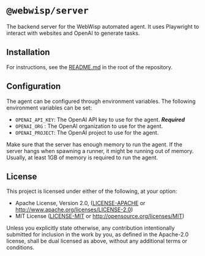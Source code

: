 # `@webwisp/server`

The backend server for the WebWisp automated agent. It uses Playwright to interact with websites and OpenAI to generate tasks.

## Installation

For instructions, see the [README.md](../../README.md) in the root of the repository.

## Configuration

The agent can be configured through environment variables.
The following environment variables can be set:

-   `OPENAI_API_KEY`: The OpenAI API key to use for the agent. **_Required_**
-   `OPENAI_ORG` : The OpenAI organization to use for the agent.
-   `OPENAI_PROJECT`: The OpenAI project to use for the agent.

Make sure that the server has enough memory to run the agent. If the server hangs when spawning a runner, it might be running out of memory.
Usually, at least 1GB of memory is required to run the agent.

## License

This project is licensed under either of the following, at your option:

-   Apache License, Version 2.0, ([LICENSE-APACHE](LICENSE-APACHE) or http://www.apache.org/licenses/LICENSE-2.0)
-   MIT License ([LICENSE-MIT](LICENSE-MIT) or http://opensource.org/licenses/MIT)

Unless you explicitly state otherwise, any contribution intentionally submitted for inclusion in the work by you,
as defined in the Apache-2.0 license, shall be dual licensed as above, without any additional terms or conditions.
